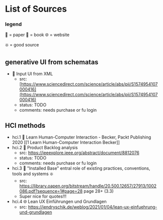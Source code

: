 # List of Sources

### legend
📄 = paper
📕 = book
🌐 = website

 ❇️ = good source
 
## generative UI from schematas
- 📄 Input UI from XML
	- src: [https://www.sciencedirect.com/science/article/abs/pii/S1574954107000416](https://www.sciencedirect.com/science/article/abs/pii/S1574954107000416)
	- status: TODO
	- comments: needs purchase or fu login

## HCI methods
- hci.1 📕 Learn Human-Computer Interaction - Becker, Packt Publishing 2020 [[1 Learn Human-Computer Interaction Becker]]
- hci.2 📄 Product Backlog analysis
	- src: https://ieeexplore.ieee.org/abstract/document/8812076 
	- status: TODO
	- comments: needs purchase or fu login
- hci.3 📕 "Installed Base" entral role of existing practices, conventions, tools and systems ❇️
	- src: https://library.oapen.org/bitstream/handle/20.500.12657/27913/1002086.pdf?sequence=1#page=28 page 28+ (3.3)
	- Super nice for quotes!!!
- hci.4 🌐 Lean UX Einführungen und Grundlagen
	- src: https://jendryschik.de/weblog/2021/01/04/lean-ux-einfuehrung-und-grundlagen 